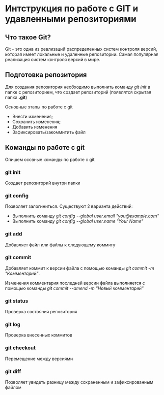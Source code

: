 # Интструкция по работе с GIT и удавленными репозиториями

## Что такое Git?

Git - это одна из реализаций распределенных систем контроля версий, которая имеет локальные и удаленные репозитории. Самая популярная реализация систем контроля версий в мире.

## Подготовка репозитория 

Для создания репозитория необходимо выполнить команду *git init* в папке с репозиторием, что создает репозиторий (появлятся скрытая папка **.git**)

Основные этапы по работе с git
* Внести изменения;
* Сохранить изменения;
* Добавить изменения
* Зафиксировать/закоммитить файл

## Команды по работе с git

Опишем осовные команды по работе с git

### git init

Создает репозиторий внутри папки

### git config

Позволяет залогиниться. Существуют 2 варианта действий:
* Выполнить команду *git config --global user.email "you@example.com"*
* Выполнить команду *git config --global user.name "Your Name"*

### git add

Добавляет файл или файлы к следующему коммиту

### git commit

Добавляет коммит к версии файла с помощью команды *git commit -m "Комментарий"*.

Изменения комментария последней версии файла выполняется с помощью команды *git commit --amend -m "Новый комментарий"*

### git status

Проверка состояния репозитория

### git log

Проверка внесенных коммитов

### git checkout

Перемещение между версиями

### git diff

Позволяет увидеть разницу между сохраненным и зафиксированным файлом